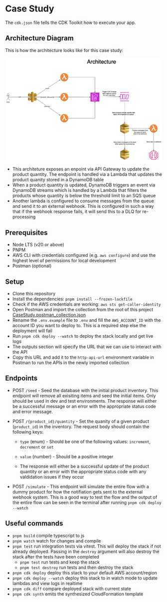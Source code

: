 # Case Study

The `cdk.json` file tells the CDK Toolkit how to execute your app.

## Architecture Diagram

This is how the architecture looks like for this case study:

![Architecture Diagram](./case-study.png)

- This architeture exposes an enpoint via API Gateway to update the product quantity. The endpoint is handled via a Lambda that updates the product quanity stored in a DynamoDB table
- When a product quantity is updated, DynamoDB triggers an event via DynamoDB streams which is handled by a Lambda that filters the products whose quantity is below the threshold limit to an SQS queue
- Another lambda is configured to consume messages from the queue and send it to an external webhook. This is configured in such a way that if the webhook response fails, it will send this to a DLQ for re-processing

## Prerequisites

- Node LTS (v20 or above)
- PNPM
- AWS CLI with credentials configured (e.g. `aws configure`) and use the highest level of permissions for local development
- Postman (optional)

## Setup

- Clone this repository
- Install the dependencies: `pnpm install --frozen-lockfile`
- Check if the AWS credentials are working: `aws sts get-caller-identity`
- Open Postman and import the collection from the root of this project [CaseStudy.postman_collection.json](./case-study.postman_collection.json)
- Rename the `.env.example` file to `.env` and fill the `AWS_ACCOUNT_ID` with the account ID you want to deploy to. This is a required step else the deployment will fail
- Run `pnpm cdk deploy --watch` to deploy the stack locally and get live logs
- The outputs section will specify the URL that we can use to interact with the API
- Copy this URL and add it to the `http-api-url` environment variable in Postman to run the APIs in the newly imported collection

## Endpoints

- POST `/seed` - Seed the database with the initial product inventory. This endpoint will remove all exisiting items and seed the initial items. Only should be used in dev and test environments. The response will either be a successful message or an error with the appropriate status code and error message.

- POST `/{product_id}/quantity` - Set the quanity of a given product (`product_id`) in the inventory. The request body should contain the following keys:

  - `type` (enum) - Should be one of the following values: `increment`, `decrement` or `set`
  - `value` (number) - Should be a positive integer

  - The response will either be a successful update of the product quantity or an error with the appropriate status code with any valdidation issues if they occur

- POST `/simulate` - This endpoint will simulate the entire flow with a dummy product for how the notifiation gets sent to the external webhook system. This is a good way to test the flow and the output of the entire flow can be seen in the terminal after running `pnpm cdk deploy --watch`

## Useful commands

- `pnpm build` compile typescript to js
- `pnpm watch` watch for changes and compile
- `pnpm test` run integration tests via vitest. This will deploy the stack if not already deployed. Passing in the `destroy` argument will also destroy the stack after the tests have been completed
  - `pnpm test` run tests and keep the stack
  - `pnpm test destroy` run tests and then destroy the stack
- `pnpm cdk deploy` deploy this stack to your default AWS account/region
- `pnpm cdk deploy --watch` deploy this stack to in watch mode to update lambdas and view logs in realtime
- `pnpm cdk diff` compare deployed stack with current state
- `pnpm cdk synth` emits the synthesized CloudFormation template
